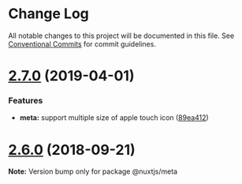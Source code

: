 # Change Log

All notable changes to this project will be documented in this file.
See [Conventional Commits](https://conventionalcommits.org) for commit guidelines.

# [2.7.0](https://github.com/nuxt-community/pwa-module/compare/v2.6.0...v2.7.0) (2019-04-01)


### Features

* **meta:** support multiple size of apple touch icon ([89ea412](https://github.com/nuxt-community/pwa-module/commit/89ea412))





<a name="2.6.0"></a>
# [2.6.0](https://github.com/nuxt-community/pwa-module/compare/v2.5.0...v2.6.0) (2018-09-21)

**Note:** Version bump only for package @nuxtjs/meta
